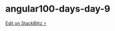 # angular100-days-day-9

[Edit on StackBlitz ⚡️](https://stackblitz.com/edit/angular100-days-day-9-jp8ks7)